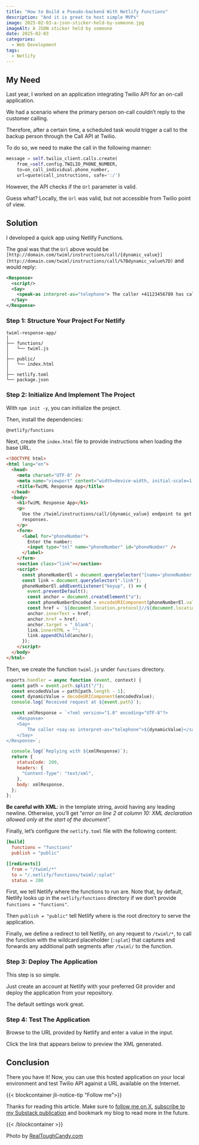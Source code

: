 ```yaml
---
title: "How to Build a Pseudo-backend With Netlify Functions"
description: "And it is great to host simple MVPs"
image: 2025-02-03-a-json-sticker-held-by-someone.jpg
imageAlt: A JSON sticker held by someone
date: 2025-02-03
categories:
  - Web Development
tags:
  - Netlify
---
```


## My Need

Last year, I worked on an application integrating Twilio API for an on-call application.

We had a scenario where the primary person on-call couldn’t reply to the customer calling.

Therefore, after a certain time, a scheduled task would trigger a call to the backup person through the Call API at Twilio.

To do so, we need to make the call in the following manner:

```python
message = self.twilio_client.calls.create(
    from_=self.config.TWILIO_PHONE_NUMBER,
    to=on_call_individual.phone_number,
    url=quote(call_instructions, safe=':/')
```

However, the API checks if the `Url` parameter is valid.

Guess what? Locally, the `Url` was valid, but not accessible from Twilio point of view.

## Solution

I developed a quick app using Netlify Functions.

The goal was that the `Url` above would be `[http://domain.com/twiml/instructions/call/{dynamic_value}](http://domain.com/twiml/instructions/call/%7Bdynamic_value%7D)` and would reply:

```xml
<Response>
  <script/>
  <Say>
    <speak-as interpret-as="telephone"> The caller +41123456789 has called the On-call team for a problem. A SMS was sent to you to confirm you're calling the person back. The message contains the caller's number. Thanks. </speak-as>
  </Say>
</Response>
```

### Step 1: Structure Your Project For Netlify

```plaintext
twiml-response-app/
│
├── functions/
│   └── twiml.js
│
├── public/
│   └── index.html
│
├── netlify.toml
└── package.json
```

### Step 2: Initialize And Implement The Project

With `npm init -y`, you can initialize the project.

Then, install the dependencies:

```bash
@netlify/functions
```

Next, create the `index.html` file to provide instructions when loading the base URL.

```html
<!DOCTYPE html>
<html lang="en">
  <head>
    <meta charset="UTF-8" />
    <meta name="viewport" content="width=device-width, initial-scale=1.0" />
    <title>TwiML Response App</title>
  </head>
  <body>
    <h1>TwiML Response App</h1>
    <p>
      Use the /twiml/instructions/call/{dynamic_value} endpoint to get TwiML
      responses.
    </p>
    <form>
      <label for="phoneNumber">
        Enter the number:
        <input type="tel" name="phoneNumber" id="phoneNumber" />
      </label>
    </form>
    <section class="link"></section>
    <script>
      const phoneNumberEl = document.querySelector("[name='phoneNumber']");
      const link = document.querySelector(".link");
      phoneNumberEl.addEventListener("keyup", () => {
        event.preventDefault();
        const anchor = document.createElement("a");
        const phoneNumberEncoded = encodeURIComponent(phoneNumberEl.value);
        const href = `${document.location.protocol}//${document.location.host}/twiml/instructions/call/${phoneNumberEncoded}`;
        anchor.innerText = href;
        anchor.href = href;
        anchor.target = "_blank";
        link.innerHTML = "";
        link.appendChild(anchor);
      });
    </script>
  </body>
</html>
```

Then, we create the function `twiml.js` under `functions` directory.

```js
exports.handler = async function (event, context) {
  const path = event.path.split("/");
  const encodedValue = path[path.length - 1];
  const dynamicValue = decodeURIComponent(encodedValue);
  console.log(`Received request at ${event.path}`);

  const xmlResponse = `<?xml version="1.0" encoding="UTF-8"?>
    <Response>
    <Say>
        The caller <say-as interpret-as="telephone">${dynamicValue}</say-as> has called the On-call team for a problem. A SMS was sent to you to confirm you're calling the person back. The message contains the caller's number. Thanks.
    </Say>
</Response>`;

  console.log(`Replying with ${xmlResponse}`);
  return {
    statusCode: 200,
    headers: {
      "Content-Type": "text/xml",
    },
    body: xmlResponse,
  };
};
```

**Be careful with XML**: in the template string, avoid having any leading newline. Otherwise, you’ll get “_error on line 2 at column 10: XML declaration allowed only at the start of the document”._

Finally, let’s configure the `netlify.toml` file with the following content:

```toml
[build]
  functions = "functions"
  publish = "public"

[[redirects]]
  from = "/twiml/*"
  to = "/.netlify/functions/twiml/:splat"
  status = 200
```

First, we tell Netlify where the functions to run are. Note that, by default, Netlify looks up in the `netlify/functions` directory if we don’t provide `functions = "functions"`.

Then `publish = "public"` tell Netlify where is the root directory to serve the application.

Finally, we define a redirect to tell Netlify, on any request to `/twiml/*`, to call the function with the wildcard placeholder (`:splat`) that captures and forwards any additional path segments after `/twiml/` to the function.

### Step 3: Deploy The Application

This step is so simple.

Just create an account at Netlify with your preferred Git provider and deploy the application from your repository.

The default settings work great.

### Step 4: Test The Application

Browse to the URL provided by Netlify and enter a value in the input.

Click the link that appears below to preview the XML generated.

## Conclusion

There you have it! Now, you can use this hosted application on your local environment and test Twilio API against a URL available on the Internet.

{{< blockcontainer jli-notice-tip "Follow me">}}

Thanks for reading this article. Make sure to [follow me on X](https://x.com/LitzlerJeremie), [subscribe to my Substack publication](https://iamjeremie.substack.com/) and bookmark my blog to read more in the future.

{{< /blockcontainer >}}

Photo by [RealToughCandy.com](https://www.pexels.com/photo/a-person-holding-a-paper-11035481/)
